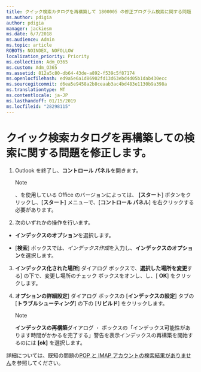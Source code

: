 ```yaml
---
title: クイック検索カタログを再構築して 1800005 の修正プログラム検索に関する問題
ms.author: pdigia
author: pdigia
manager: jackiesm
ms.date: 6/7/2018
ms.audience: Admin
ms.topic: article
ROBOTS: NOINDEX, NOFOLLOW
localization_priority: Priority
ms.collection: Adm_O365
ms.custom: Adm_O365
ms.assetid: 812a5c80-db64-43de-a892-f539c5f87174
ms.openlocfilehash: ed9a5e6a1d86902fd13d63ebd4d05b1dab430ecc
ms.sourcegitcommit: d6ea5e9458a2b8ceaab3ac4bd483e1130b9a398a
ms.translationtype: MT
ms.contentlocale: ja-JP
ms.lasthandoff: 01/15/2019
ms.locfileid: "28298115"
---
```

# <a name="fix-search-issues-by-rebuilding-your-instant-search-catalog"></a>クイック検索カタログを再構築しての検索に関する問題を修正します。

1. Outlook を終了し、**コントロール パネル**を開きます。
    
    > [!NOTE]
    > 、を使用している Office のバージョンによっては、 **[スタート**] ボタンをクリックし、[**スタート**] メニューで、[**コントロール パネル**] を右クリックする必要があります。 
  
2. 次のいずれかの操作を行います。
    
  - **インデックスのオプション**を選択します。
    
  - [**検索**] ボックスでは、*インデックス作成*を入力し、**インデックスのオプション**を選択します。
    
3. **インデックス化された場所**] ダイアログ ボックスで、**選択した場所を変更**する] の下で、変更し場所のチェック ボックスをオンし、し、[ **OK**] をクリックします。
    
4. **オプションの詳細設定**] ダイアログ ボックスの [**インデックスの設定**] タブの [**トラブルシューティング**] の下の [**リビルド**] をクリックします。
    
    > [!NOTE]
    > **インデックスの再構築**ダイアログ ・ ボックスの「インデックス可能性があります時間がかかるを完了する」警告を表示インデックスの再構築を開始するのには **[ok]** を選択します。 
  
詳細については、既知の問題の[POP と IMAP アカウントの検索結果がありません](https://support.office.com/article/51c9d2c7-a3db-4358-afdf-50d3a9e57039.aspx)を参照してください。
  

